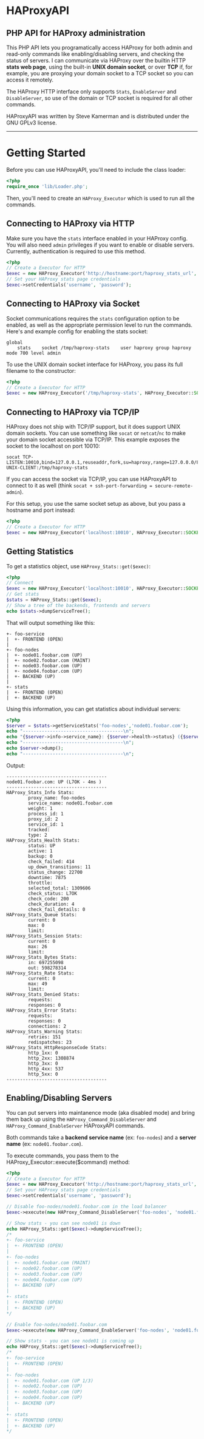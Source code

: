 # HAProxyAPI #
## PHP API for HAProxy administration ##

This PHP API lets you programatically access HAProxy for both admin and read-only commands like enabling/disabling servers, and checking the status of servers.  I can communicate via HAProxy over the builtin HTTP **stats web page**, using the built-in **UNIX domain socket**, or over **TCP** if, for example, you are proxying your domain socket to a TCP socket so you can access it remotely.

The HAProxy HTTP interface only supports `Stats`, `EnableServer` and `DisableServer`, so use of the domain or TCP socket is required for all other commands.

HAProxyAPI was written by Steve Kamerman and is distributed under the GNU GPLv3 license.

----------

# Getting Started #
Before you can use HAProxyAPI, you'll need to include the class loader:

```php
<?php
require_once 'lib/Loader.php';
```

Then, you'll need to create an `HAProxy_Executor` which is used to run all the commands.

## Connecting to HAProxy via HTTP ##
Make sure you have the `stats` interface enabled in your HAProxy config.  You will also need `admin` privileges if you want to enable or disable servers.  Currently, authentication is required to use this method.

```php
<?php
// Create a Executor for HTTP
$exec = new HAProxy_Executor('http://hostname:port/haproxy_stats_url', HAProxy_Executor::HTTP);
// Set your HAProxy stats page credentials
$exec->setCredentials('username', 'password');
```

## Connecting to HAProxy via Socket ##
Socket communications requires the `stats` configuration option to be enabled, as well as the appropriate permission level to run the commands.  Here's and example config for enabling the stats socket:

```
global
    stats    socket /tmp/haproxy-stats    user haproxy group haproxy mode 700 level admin
```

To use the UNIX domain socket interface for HAProxy, you pass its full filename to the constructor:

```php
<?php
// Create a Executor for HTTP
$exec = new HAProxy_Executor('/tmp/haproxy-stats', HAProxy_Executor::SOCKET);
```

## Connecting to HAProxy via TCP/IP ##
HAProxy does not ship with TCP/IP support, but it does support UNIX domain sockets.  You can use something like `socat` or `netcat`/`nc` to make your domain socket accessible via TCP/IP.  This example exposes the socket to the localhost on port 10010:

```
socat TCP-LISTEN:10010,bind=127.0.0.1,reuseaddr,fork,su=haproxy,range=127.0.0.0/8 UNIX-CLIENT:/tmp/haproxy-stats
```

If you can access the socket via TCP/IP, you can use HAProxyAPI to connect to it as well (think `socat + ssh-port-forwarding = secure-remote-admin`).

For this setup, you use the same socket setup as above, but you pass a hostname and port instead:

```php
<?php
// Create a Executor for HTTP
$exec = new HAProxy_Executor('localhost:10010', HAProxy_Executor::SOCKET);
```

## Getting Statistics ##
To get a statistics object, use `HAProxy_Stats::get($exec)`:

```php
<?php
// Connect
$exec = new HAProxy_Executor('localhost:10010', HAProxy_Executor::SOCKET);
// Get stats
$stats = HAProxy_Stats::get($exec);
// Show a tree of the backends, frontends and servers
echo $stats->dumpServiceTree();
```

That will output something like this:

```
+- foo-service
|  +- FRONTEND (OPEN)
|
+- foo-nodes
|  +- node01.foobar.com (UP)
|  +- node02.foobar.com (MAINT)
|  +- node03.foobar.com (UP)
|  +- node04.foobar.com (UP)
|  +- BACKEND (UP)
|
+- stats
|  +- FRONTEND (OPEN)
|  +- BACKEND (UP)
```

Using this information, you can get statistics about individual servers:

```php
<?php
$server = $stats->getServiceStats('foo-nodes','node01.foobar.com');
echo "-------------------------------------\n";
echo "{$server->info->service_name}: {$server->health->status} ({$server->health->check_status} - {$server->health->check_duration}ms )\n";
echo "-------------------------------------\n";
echo $server->dump();
echo "-------------------------------------\n";
```

Output:

```
-------------------------------------
node01.foobar.com: UP (L7OK - 4ms )
-------------------------------------
HAProxy_Stats_Info Stats:
        proxy_name: foo-nodes
        service_name: node01.foobar.com
        weight: 1
        process_id: 1
        proxy_id: 2
        service_id: 1
        tracked:
        type: 2
HAProxy_Stats_Health Stats:
        status: UP
        active: 1
        backup: 0
        check_failed: 414
        up_down_transitions: 11
        status_change: 22700
        downtime: 7875
        throttle:
        selected_total: 1309606
        check_status: L7OK
        check_code: 200
        check_duration: 4
        check_fail_details: 0
HAProxy_Stats_Queue Stats:
        current: 0
        max: 0
        limit:
HAProxy_Stats_Session Stats:
        current: 0
        max: 26
        limit:
HAProxy_Stats_Bytes Stats:
        in: 697255098
        out: 598278314
HAProxy_Stats_Rate Stats:
        current: 0
        max: 49
        limit:
HAProxy_Stats_Denied Stats:
        requests:
        responses: 0
HAProxy_Stats_Error Stats:
        requests:
        responses: 0
        connections: 2
HAProxy_Stats_Warning Stats:
        retries: 151
        redispatches: 23
HAProxy_Stats_HttpResponseCode Stats:
        http_1xx: 0
        http_2xx: 1308874
        http_3xx: 0
        http_4xx: 537
        http_5xx: 0
-------------------------------------
```

## Enabling/Disabling Servers ##
You can put servers into maintanence mode (aka disabled mode) and bring them back up using the `HAProxy_Command_DisableServer` and `HAProxy_Command_EnableServer` HAProxyAPI commands.

Both commands take a **backend service name** (ex: `foo-nodes`) and a **server name** (ex: `node01.foobar.com`).

To execute commands, you pass them to the HAProxy_Executor::execute($command) method:

```php
<?php
// Create a Executor for HTTP
$exec = new HAProxy_Executor('http://hostname:port/haproxy_stats_url', HAProxy_Executor::HTTP);
// Set your HAProxy stats page credentials
$exec->setCredentials('username', 'password');

// Disable foo-nodes/node01.foobar.com in the load balancer
$exec->execute(new HAProxy_Command_DisableServer('foo-nodes', 'node01.foobar.com'));

// Show stats - you can see node01 is down
echo HAProxy_Stats::get($exec)->dumpServiceTree();
/*
+- foo-service
|  +- FRONTEND (OPEN)
|
+- foo-nodes
|  +- node01.foobar.com (MAINT)
|  +- node02.foobar.com (UP)
|  +- node03.foobar.com (UP)
|  +- node04.foobar.com (UP)
|  +- BACKEND (UP)
|
+- stats
|  +- FRONTEND (OPEN)
|  +- BACKEND (UP)
*/

// Enable foo-nodes/node01.foobar.com
$exec->execute(new HAProxy_Command_EnableServer('foo-nodes', 'node01.foobar.com'));

// Show stats - you can see node01 is coming up
echo HAProxy_Stats::get($exec)->dumpServiceTree();
/*
+- foo-service
|  +- FRONTEND (OPEN)
|
+- foo-nodes
|  +- node01.foobar.com (UP 1/3)
|  +- node02.foobar.com (UP)
|  +- node03.foobar.com (UP)
|  +- node04.foobar.com (UP)
|  +- BACKEND (UP)
|
+- stats
|  +- FRONTEND (OPEN)
|  +- BACKEND (UP)
*/
```